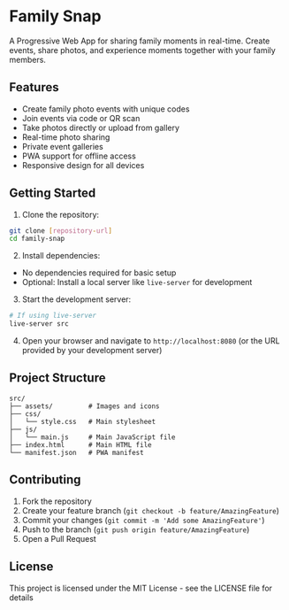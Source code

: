 # Family Snap

A Progressive Web App for sharing family moments in real-time. Create events, share photos, and experience moments together with your family members.

## Features

- Create family photo events with unique codes
- Join events via code or QR scan
- Take photos directly or upload from gallery
- Real-time photo sharing
- Private event galleries
- PWA support for offline access
- Responsive design for all devices

## Getting Started

1. Clone the repository:

```bash
git clone [repository-url]
cd family-snap
```

2. Install dependencies:

- No dependencies required for basic setup
- Optional: Install a local server like `live-server` for development

3. Start the development server:

```bash
# If using live-server
live-server src
```

4. Open your browser and navigate to `http://localhost:8080` (or the URL provided by your development server)

## Project Structure

```
src/
├── assets/         # Images and icons
├── css/
│   └── style.css   # Main stylesheet
├── js/
│   └── main.js     # Main JavaScript file
├── index.html      # Main HTML file
└── manifest.json   # PWA manifest
```

## Contributing

1. Fork the repository
2. Create your feature branch (`git checkout -b feature/AmazingFeature`)
3. Commit your changes (`git commit -m 'Add some AmazingFeature'`)
4. Push to the branch (`git push origin feature/AmazingFeature`)
5. Open a Pull Request

## License

This project is licensed under the MIT License - see the LICENSE file for details
